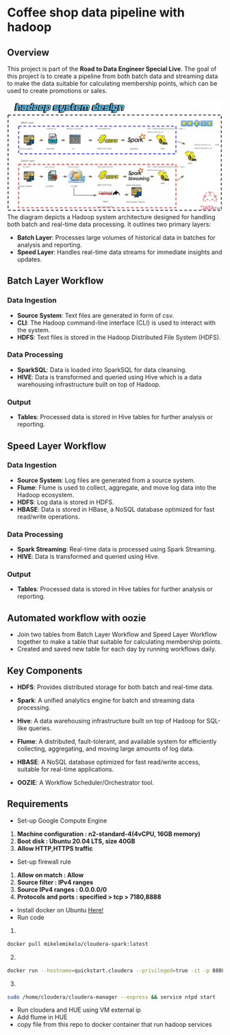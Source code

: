 # Coffee shop data pipeline with hadoop

## Overview

This project is part of the **Road to Data Engineer Special Live**. The goal of this project is to create a pipeline from both batch data and streaming data to make the data suitable for calculating membership points, which can be used to create promotions or sales.

![project architect](hadoop.PNG)
The diagram depicts a Hadoop system architecture designed for handling both batch and real-time data processing. It outlines two primary layers:

- **Batch Layer**: Processes large volumes of historical data in batches for analysis and reporting.
- **Speed Layer**: Handles real-time data streams for immediate insights and updates.

## Batch Layer Workflow

### Data Ingestion

- **Source System**: Text files are generated in form of csv.
- **CLI**: The Hadoop command-line interface (CLI) is used to interact with the system.
- **HDFS**: Text files is stored in the Hadoop Distributed File System (HDFS).

### Data Processing

- **SparkSQL**: Data is loaded into SparkSQL for data cleansing.
- **HIVE**: Data is transformed and queried using Hive which is a data warehousing infrastructure built on top of Hadoop.

### Output

- **Tables**: Processed data is stored in Hive tables for further analysis or reporting.

## Speed Layer Workflow

### Data Ingestion

- **Source System**: Log files are generated from a source system.
- **Flume**: Flume is used to collect, aggregate, and move log data into the Hadoop ecosystem.
- **HDFS**: Log data is stored in HDFS.
- **HBASE**: Data is stored in HBase, a NoSQL database optimized for fast read/write operations.

### Data Processing

- **Spark Streaming**: Real-time data is processed using Spark Streaming.
- **HIVE**: Data is transformed and queried using Hive.

### Output

- **Tables**: Processed data is stored in Hive tables for further analysis or reporting.
  
## Automated workflow with oozie
- Join two tables from Batch Layer Workflow and Speed Layer Workflow together to make a table that suitable for calculating membership points.
- Created and saved new table for each day by running workflows daily.
  
## Key Components

- **HDFS**: Provides distributed storage for both batch and real-time data.
- **Spark**: A unified analytics engine for batch and streaming data processing.
- **Hive**: A data warehousing infrastructure built on top of Hadoop for SQL-like queries.
- **Flume**: A distributed, fault-tolerant, and available system for efficiently collecting, aggregating, and moving large amounts of log data.
- **HBASE**: A NoSQL database optimized for fast read/write access, suitable for real-time applications.

- **OOZIE**: A Workflow Scheduler/Orchestrator tool.
## Requirements
- Set-up Google Compute Engine 
1. **Machine configuration : n2-standard-4(4vCPU, 16GB memory)**
2. **Boot disk : Ubuntu 20.04 LTS, size 40GB**
3. **Allow HTTP,HTTPS traffic**
- Set-up firewall rule
1. **Allow on match : Allow**
2. **Source filter : IPv4 ranges**
3. **Source IPv4 ranges : 0.0.0.0/0**
4. **Protocols and ports : specified > tcp > 7180,8888**
- Install docker on Ubuntu
  [Here!](https://www.digitalocean.com/community/tutorials/how-to-install-and-use-docker-on-ubuntu-20-04)
- Run code
1.
```bash
docker pull mikelemikelo/cloudera-spark:latest
```
2.
```bash
docker run --hostname=quickstart.cloudera --privileged=true -it -p 8888:8888 -p 8080:8080 -p 7180:7180 -p 88:88/udp -p 88:88 mikelemikelo/cloudera-spark:latest /usr/bin/docker-quickstart-light
```
3.
```bash
sudo /home/cloudera/cloudera-manager --express && service ntpd start
```
- Run cloudera and HUE using VM external ip
- Add flume in HUE
- copy file from this repo to docker container that run hadoop services

  




